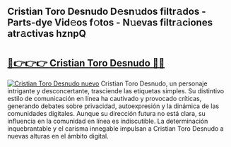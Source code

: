 ## Cristian Toro Desnudo D𝚎sn𝚞dos filtr𝚊dos - Parts-dye Vid𝚎os f𝚘tos - N𝚞evas filtr𝚊ciones atr𝚊ctivas hznpQ

# <h2><a href="http://mb6z12y.tromn.icu/?c=Cristian+Toro+Desnudo">🔗👉👉👉 Cristian Toro Desnudo 🔗🔗</a></h2>

[![Cristian Toro Desnudo nuevo](https://i.imgur.com/pEAQMta.gif)](http://mb6z12y.tromn.icu/?c=Cristian+Toro+Desnudo)
Cristian Toro Desnudo, un personaje intrigante y desconcertante, trasciende las etiquetas simples. Su distintivo estilo de comunicación en línea ha cautivado y provocado críticas, generando debates sobre privacidad, autoexpresión y la dinámica de las comunidades digitales. Aunque su dirección futura no está clara, su influencia en la comunidad en línea es indiscutible. La determinación inquebrantable y el carisma innegable impulsan a Cristian Toro Desnudo a nuevas alturas en el ámbito digital.

